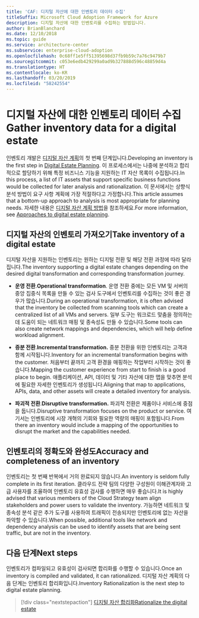 ```yaml
---
title: 'CAF: 디지털 자산에 대한 인벤토리 데이터 수집'
titleSuffix: Microsoft Cloud Adoption Framework for Azure
description: 디지털 자산에 대한 인벤토리를 수집하는 방법입니다.
author: BrianBlanchard
ms.date: 12/10/2018
ms.topic: guide
ms.service: architecture-center
ms.subservice: enterprise-cloud-adoption
ms.openlocfilehash: 0c68ff1e5ff51395698d37fb9b59c7a76c9479b7
ms.sourcegitcommit: c053e6edb429299a0ad9b327888d596c48859d4a
ms.translationtype: HT
ms.contentlocale: ko-KR
ms.lasthandoff: 03/20/2019
ms.locfileid: "58242554"
---
```

# <a name="gather-inventory-data-for-a-digital-estate"></a><span data-ttu-id="02fb1-103">디지털 자산에 대한 인벤토리 데이터 수집</span><span class="sxs-lookup"><span data-stu-id="02fb1-103">Gather inventory data for a digital estate</span></span>

<span data-ttu-id="02fb1-104">인벤토리 개발은 [디지털 자산 계획](overview.md)의 첫 번째 단계입니다.</span><span class="sxs-lookup"><span data-stu-id="02fb1-104">Developing an inventory is the first step in [Digital Estate Planning](overview.md).</span></span> <span data-ttu-id="02fb1-105">이 프로세스에서는 나중에 분석하고 합리적으로 할당하기 위해 특정 비즈니스 기능을 지원하는 IT 자산 목록이 수집됩니다.</span><span class="sxs-lookup"><span data-stu-id="02fb1-105">In this process, a list of IT assets that support specific business functions would be collected for later analysis and rationalization.</span></span> <span data-ttu-id="02fb1-106">이 문서에서는 상향식 분석 방법이 요구 사항 계획에 가장 적절하다고 가정합니다.</span><span class="sxs-lookup"><span data-stu-id="02fb1-106">This article assumes that a bottom-up approach to analysis is most appropriate for planning needs.</span></span> <span data-ttu-id="02fb1-107">자세한 내용은 [디지털 자산 계획 방법](./approach.md)을 참조하세요.</span><span class="sxs-lookup"><span data-stu-id="02fb1-107">For more information, see [Approaches to digital estate planning](./approach.md).</span></span>

## <a name="take-inventory-of-a-digital-estate"></a><span data-ttu-id="02fb1-108">디지털 자산의 인벤토리 가져오기</span><span class="sxs-lookup"><span data-stu-id="02fb1-108">Take inventory of a digital estate</span></span>

<span data-ttu-id="02fb1-109">디지털 자산을 지원하는 인벤토리는 원하는 디지털 전환 및 해당 전환 과정에 따라 달라집니다.</span><span class="sxs-lookup"><span data-stu-id="02fb1-109">The inventory supporting a digital estate changes depending on the desired digital transformation and corresponding transformation journey.</span></span>

- <span data-ttu-id="02fb1-110">**운영 전환**.</span><span class="sxs-lookup"><span data-stu-id="02fb1-110">**Operational transformation**.</span></span> <span data-ttu-id="02fb1-111">운영 전환 중에는 모든 VM 및 서버의 중앙 집중식 목록을 만들 수 있는 검사 도구에서 인벤토리를 수집하는 것이 좋은 경우가 많습니다.</span><span class="sxs-lookup"><span data-stu-id="02fb1-111">During an operational transformation, it is often advised that the inventory be collected from scanning tools which can create a centralized list of all VMs and servers.</span></span> <span data-ttu-id="02fb1-112">일부 도구는 워크로드 맞춤을 정의하는 데 도움이 되는 네트워크 매핑 및 종속성도 만들 수 있습니다.</span><span class="sxs-lookup"><span data-stu-id="02fb1-112">Some tools can also create network mappings and dependencies, which will help define workload alignment.</span></span>

- <span data-ttu-id="02fb1-113">**증분 전환**.</span><span class="sxs-lookup"><span data-stu-id="02fb1-113">**Incremental transformation.**</span></span> <span data-ttu-id="02fb1-114">중분 전환을 위한 인벤토리는 고객과 함께 시작됩니다.</span><span class="sxs-lookup"><span data-stu-id="02fb1-114">Inventory for an incremental transformation begins with the customer.</span></span> <span data-ttu-id="02fb1-115">처음부터 끝까지 고객 환경을 매핑하는 작업부터 시작하는 것이 좋습니다.</span><span class="sxs-lookup"><span data-stu-id="02fb1-115">Mapping the customer experience from start to finish is a good place to begin.</span></span> <span data-ttu-id="02fb1-116">애플리케이션, API, 데이터 및 기타 자산에 대한 맵을 맞추면 분석에 필요한 자세한 인벤토리가 생성됩니다.</span><span class="sxs-lookup"><span data-stu-id="02fb1-116">Aligning that map to applications, APIs, data, and other assets will create a detailed inventory for analysis.</span></span>

- <span data-ttu-id="02fb1-117">**파괴적 전환**.</span><span class="sxs-lookup"><span data-stu-id="02fb1-117">**Disruptive transformation.**</span></span> <span data-ttu-id="02fb1-118">파괴적 전환은 제품이나 서비스에 중점을 둡니다.</span><span class="sxs-lookup"><span data-stu-id="02fb1-118">Disruptive transformation focuses on the product or service.</span></span> <span data-ttu-id="02fb1-119">여기서는 인벤토리에 시장 개혁의 기회와 필요한 역량의 매핑이 포함됩니다.</span><span class="sxs-lookup"><span data-stu-id="02fb1-119">From there an inventory would include a mapping of the opportunities to disrupt the market and the capabilities needed.</span></span>

## <a name="accuracy-and-completeness-of-an-inventory"></a><span data-ttu-id="02fb1-120">인벤토리의 정확도와 완성도</span><span class="sxs-lookup"><span data-stu-id="02fb1-120">Accuracy and completeness of an inventory</span></span>

<span data-ttu-id="02fb1-121">인벤토리는 첫 번째 반복에서 거의 완료되지 않습니다.</span><span class="sxs-lookup"><span data-stu-id="02fb1-121">An inventory is seldom fully complete in its first iteration.</span></span> <span data-ttu-id="02fb1-122">클라우드 전략 팀의 다양한 구성원이 이해관계자와 고급 사용자를 조율하여 인벤토리 유효성 검사를 수행하면 매우 좋습니다.</span><span class="sxs-lookup"><span data-stu-id="02fb1-122">It is highly advised that various members of the Cloud Strategy team align stakeholders and power users to validate the inventory.</span></span> <span data-ttu-id="02fb1-123">가능하면 네트워크 및 종속성 분석 같은 추가 도구를 사용하여 트래픽이 전송되지만 인벤토리에 없는 자산을 파악할 수 있습니다.</span><span class="sxs-lookup"><span data-stu-id="02fb1-123">When possible, additional tools like network and dependency analysis can be used to identify assets that are being sent traffic, but are not in the inventory.</span></span>

## <a name="next-steps"></a><span data-ttu-id="02fb1-124">다음 단계</span><span class="sxs-lookup"><span data-stu-id="02fb1-124">Next steps</span></span>

<span data-ttu-id="02fb1-125">인벤토리가 컴파일되고 유효성이 검사되면 합리화를 수행할 수 있습니다.</span><span class="sxs-lookup"><span data-stu-id="02fb1-125">Once an inventory is compiled and validated, it can rationalized.</span></span> <span data-ttu-id="02fb1-126">디지털 자산 계획의 다음 단계는 인벤토리 합리화입니다.</span><span class="sxs-lookup"><span data-stu-id="02fb1-126">Inventory Rationalization is the next step to digital estate planning.</span></span>

> [!div class="nextstepaction"]
> [<span data-ttu-id="02fb1-127">디지털 자산 합리화</span><span class="sxs-lookup"><span data-stu-id="02fb1-127">Rationalize the digital estate</span></span>](rationalize.md)
